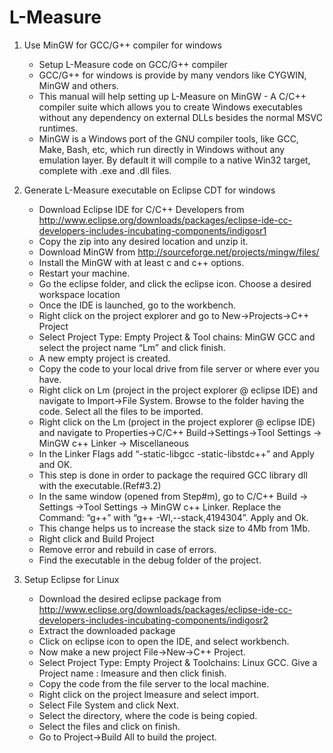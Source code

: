 # L-Measure
1.	Use MinGW for GCC/G++ compiler for windows
    *	Setup L-Measure code on GCC/G++ compiler
    *	GCC/G++ for windows is provide by many vendors like CYGWIN, MinGW and others.
    *	This manual will help setting up L-Measure on MinGW - A C/C++ compiler suite which allows you to create Windows executables       without any dependency on external DLLs besides the normal MSVC runtimes.
    *	MinGW is a Windows port of the GNU compiler tools, like GCC, Make, Bash, etc, which run directly in Windows without any          emulation layer. By default it will compile to a native Win32 target, complete with .exe and .dll files.

2.	Generate L-Measure executable on Eclipse CDT for windows
    *	Download Eclipse IDE for C/C++ Developers from    http://www.eclipse.org/downloads/packages/eclipse-ide-cc-developers-includes-incubating-components/indigosr1
    *	Copy the zip into any desired location and unzip it.
    *	Download MinGW from http://sourceforge.net/projects/mingw/files/
    *	Install the MinGW with at least c and c++ options.
    *	Restart your machine.
    *	Go the eclipse folder, and click the eclipse icon. Choose a desired workspace location
    *	Once the IDE is launched, go to the workbench.
    *	Right click on the project explorer and go to New->Projects->C++ Project
    *	Select Project Type: Empty Project & Tool chains: MinGW GCC and select the project name “Lm” and click finish.
    *	A new empty project is created.
    *	Copy the code to your local drive from file server or where ever you have.
    *	Right click on Lm (project in the project explorer @ eclipse IDE) and navigate to Import->File System. Browse to the    folder having the code. Select all the files to be imported.
    *	Right click on the Lm (project in the project explorer @ eclipse IDE) and navigate to  Properties->C/C++ Build->Settings->Tool Settings -> MinGW c++ Linker -> Miscellaneous 
    *	In the Linker Flags add “-static-libgcc -static-libstdc++” and Apply and OK. 
    *	This  step is done in order to package the required GCC library dll with the executable.(Ref#3.2)
    *	In the same window (opened from Step#m), go to C/C++ Build -> Settings ->Tool Settings -> MinGW c++ Linker. Replace the Command: “g++” with “g++ -Wl,--stack,4194304”. Apply and Ok.
    *	This change helps us to increase the stack size to 4Mb from 1Mb.
    *	Right click and Build Project
    *	Remove error and rebuild in case of errors.
    *	Find the executable in the debug folder of the project.
3.	Setup Eclipse for Linux
      *	Download the desired eclipse package from http://www.eclipse.org/downloads/packages/eclipse-ide-cc-developers-includes-incubating-components/indigosr2
      *	Extract the downloaded  package
      *	Click on eclipse icon to open the IDE, and select workbench.
      *	Now make a new project File->New->C++ Project.
      *	Select Project Type: Empty Project & Toolchains: Linux GCC. Give a Project name : lmeasure and then click finish.
      *	Copy the code from the file server to the local machine.
      *	Right click on the project lmeasure and select import.
      *	Select File System and click Next.
      *	Select the directory, where the code is being copied.
      *	Select the files and click on finish.
      *	Go to Project->Build All to build the project.
